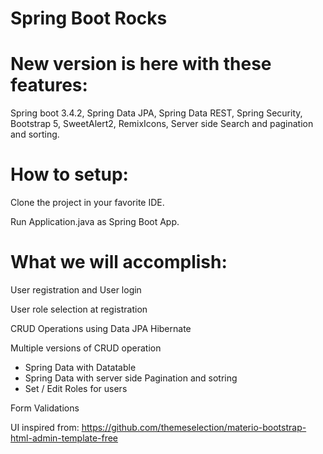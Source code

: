 # Spring Boot Rocks 

# New version is here with these features:

Spring boot 3.4.2, Spring Data JPA, Spring Data REST, Spring Security, Bootstrap 5, SweetAlert2, RemixIcons, Server side Search and pagination and sorting.

# How to setup:

Clone the project in your favorite IDE.

Run Application.java as Spring Boot App.

# What we will accomplish:

User registration and User login

User role selection at registration

CRUD Operations using Data JPA Hibernate

Multiple versions of CRUD operation
  - Spring Data with Datatable
  - Spring Data with server side Pagination and sotring
  - Set / Edit Roles for users
 
Form Validations

UI inspired from:
https://github.com/themeselection/materio-bootstrap-html-admin-template-free
